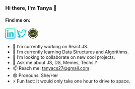 ### Hi there, I'm Tanya 👋

<!--
**tanyasingh27/tanyasingh27** is a ✨ _special_ ✨ repository because its `README.md` (this file) appears on your GitHub profile.
-->
#### Find me on:
<p>
<a href="https://www.linkedin.com/in/tanyasingh27/">
  <img src="images/linkedin.png" alt="Linkedin"/>
</a>
<a href="https://twitter.com/journeyofcoder">
  <img src="images/twitter.png" alt="twitter"/>
</a>
<a href="https://medium.com/code-tad">
  <img src="images/code-tad.png" alt="blog" width="32px" height="32px"/>
</a>
</p>


- 🔭 I’m currently working on React.JS.
- 🌱 I’m currently learning Data Structures and Algorithms.
- 👯 I’m looking to collaborate on new cool projects.
- 💬 Ask me about JS, DS, Memes, Techs ? 
- 📫 Reach me: tanyacs27@gmail.com
- 😄 Pronouns: She/Her
- ⚡ Fun fact: It would only take one hour to drive to space.

<!--
![Tanya Singh github stats](https://github-readme-stats.vercel.app/api?username=tanyasingh27&show_icons=true)
-->
